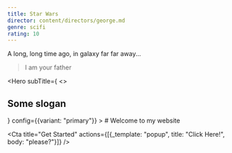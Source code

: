 ```yaml
---
title: Star Wars
director: content/directors/george.md
genre: scifi
rating: 10
---
```


A long, long time ago, in galaxy far far away...

<Cta title="ok"/>

<BlockQuote
  author="Darth Vader"
  categories={["spoiler"]}
>
  I am your father
</BlockQuote>

<Hero
  subTitle={
  <>
  ## Some slogan

  <Cta title="Get Started" />
  </>
  }
  config={{variant: "primary"}}
>
  # Welcome to my website

  <Cta
    title="Get Started"
    actions={[{_template: "popup", title: "Click Here!", body: "please?"}]}
  />
</Hero>
